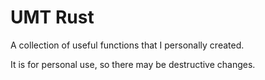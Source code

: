 # UMT Rust

A collection of useful functions that I personally created.

It is for personal use, so there may be destructive changes.
